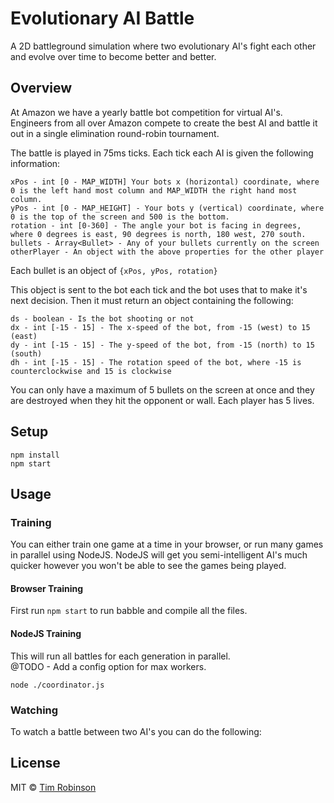 # Evolutionary AI Battle

A 2D battleground simulation where two evolutionary AI's fight each other and evolve over time to become better and better. 

## Overview

At Amazon we have a yearly battle bot competition for virtual AI's. Engineers from all over Amazon compete to create the best AI and battle it out in a single elimination round-robin tournament. 

The battle is played in 75ms ticks. Each tick each AI is given the following information:

```
xPos - int [0 - MAP_WIDTH] Your bots x (horizontal) coordinate, where 0 is the left hand most column and MAP_WIDTH the right hand most column.
yPos - int [0 - MAP_HEIGHT] - Your bots y (vertical) coordinate, where 0 is the top of the screen and 500 is the bottom.
rotation - int [0-360] - The angle your bot is facing in degrees, where 0 degrees is east, 90 degrees is north, 180 west, 270 south.
bullets - Array<Bullet> - Any of your bullets currently on the screen
otherPlayer - An object with the above properties for the other player
```

Each bullet is an object of `{xPos, yPos, rotation}`

This object is sent to the bot each tick and the bot uses that to make it's next decision. Then it must return an object containing the following:

```
ds - boolean - Is the bot shooting or not
dx - int [-15 - 15] - The x-speed of the bot, from -15 (west) to 15 (east)
dy - int [-15 - 15] - The y-speed of the bot, from -15 (north) to 15 (south)
dh - int [-15 - 15] - The rotation speed of the bot, where -15 is counterclockwise and 15 is clockwise
```

You can only have a maximum of 5 bullets on the screen at once and they are destroyed when they hit the opponent or wall. Each player has 5 lives. 


## Setup

```
npm install
npm start
```

## Usage

### Training

You can either train one game at a time in your browser, or run many games in parallel using NodeJS. NodeJS will get you semi-intelligent AI's much quicker however you won't be able to see the games being played. 

#### Browser Training

First run `npm start` to run babble and compile all the files.

#### NodeJS Training

This will run all battles for each generation in parallel.  
@TODO - Add a config option for max workers. 

```
node ./coordinator.js
```

### Watching

To watch a battle between two AI's you can do the following:



## License

MIT © [Tim Robinson](http://timjrobinson.com)






